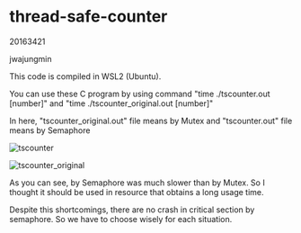 # thread-safe-counter

20163421

jwajungmin

This code is compiled in WSL2 (Ubuntu).

You can use these C program by using command 
"time ./tscounter.out [number]" and "time ./tscounter_original.out [number]"

In here, "tscounter_original.out" file means by Mutex and "tscounter.out" file means by Semaphore


![tscounter](https://user-images.githubusercontent.com/62414463/121784492-21d28880-cbef-11eb-962c-6aea64c17559.png)

![tscounter_original](https://user-images.githubusercontent.com/62414463/121784515-36168580-cbef-11eb-9dbf-23ccfc5382f2.png)

As you can see, by Semaphore was much slower than by Mutex. So I thought it should be used in resource
that obtains a long usage time. 

Despite this shortcomings, there are no crash in critical section by semaphore. So we have to choose wisely for each situation.